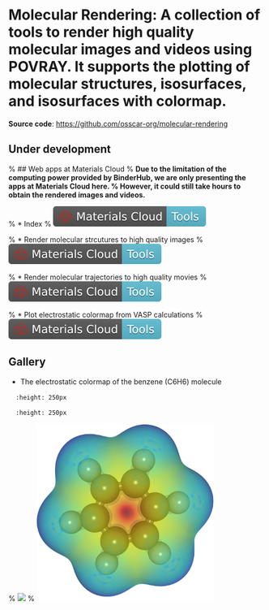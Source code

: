 # **Molecular Rendering**: A collection of tools to render high quality molecular images and videos using POVRAY. It supports the plotting of molecular structures, isosurfaces, and isosurfaces with colormap.

**Source code**: https://github.com/osscar-org/molecular-rendering


## Under development

% ## Web apps at Materials Cloud
% **Due to the limitation of the computing power provided by BinderHub, we are only presenting the apps at Materials Cloud here.
% However, it could still take hours to obtain the rendered images and videos.**

% * Index 
% [![Materials Cloud Tool](https://raw.githubusercontent.com/materialscloud-org/mcloud-badge/main/badges/img/mcloud_badge_tools.svg)](https://mrender.matcloud.xyz)


%     * Render molecular strcutures to high quality images
% [![Materials Cloud Tool](https://raw.githubusercontent.com/materialscloud-org/mcloud-badge/main/badges/img/mcloud_badge_tools.svg)](https://mrender.matcloud.xyz/voila/render/molecular_rendering.ipynb)

%     * Render molecular trajectories to high quality movies
% [![Materials Cloud Tool](https://raw.githubusercontent.com/materialscloud-org/mcloud-badge/main/badges/img/mcloud_badge_tools.svg)](https://mrender.matcloud.xyz/voila/render/trajectory_rendering.ipynb)

%     * Plot electrostatic colormap from VASP calculations
% [![Materials Cloud Tool](https://raw.githubusercontent.com/materialscloud-org/mcloud-badge/main/badges/img/mcloud_badge_tools.svg)](https://mrender.matcloud.xyz/voila/render/isosurface_rendering.ipynb)

## Gallery

* The electrostatic colormap of the benzene (C6H6) molecule
```{image} ./images/electrostatic_colormap.png
  :height: 250px
```

```{image} ./images/electrostatic_trans.png
  :height: 250px
```
% <img src='/images/electrostatic_colormap.png'/>
% <img src="images/electrostatic_trans.png" alt="drawing" width="350"/>



